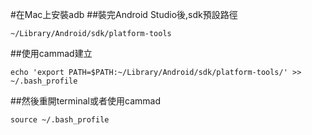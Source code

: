 #在Mac上安裝adb
##裝完Android Studio後,sdk預設路徑
```
~/Library/Android/sdk/platform-tools
```
##使用cammad建立
```
echo 'export PATH=$PATH:~/Library/Android/sdk/platform-tools/' >> ~/.bash_profile
```
##然後重開terminal或者使用cammad
```
source ~/.bash_profile
```